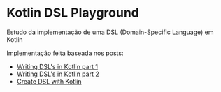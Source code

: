 # Kotlin DSL Playground

Estudo da implementação de uma DSL (Domain-Specific Language) em Kotlin

Implementação feita baseada nos posts:

- [Writing DSL's in Kotlin part 1](https://proandroiddev.com/writing-dsls-in-kotlin-part-1-7f5d2193f277)
- [Writing DSL's in Kotlin part 2](https://proandroiddev.com/writing-dsls-in-kotlin-part-2-cd9dcd0c4715)
- [Create DSL with Kotlin](https://kotlinexpertise.com/create-dsl-with-kotlin/)
